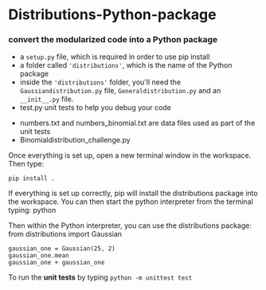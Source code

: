 # Distributions-Python-package
### convert the modularized code into a Python package


* a `setup.py` file, which is required in order to use pip install
* a folder called `'distributions'`, which is the name of the Python package
* inside the `'distributions'` folder, you'll need the `Gaussiandistribution.py` file, `Generaldistribution.py` and an `__init__.py` file.
* test.py unit tests to help you debug your code
- numbers.txt and numbers_binomial.txt are data files used as part of the unit tests
- Binomialdistribution_challenge.py

Once everything is set up, open a new terminal window in the workspace. Then type:

`pip install .`

If everything is set up correctly, pip will install the distributions package into the workspace. You can then start the python interpreter from the terminal typing:
python

Then within the Python interpreter, you can use the distributions package:
from distributions import Gaussian

```
gaussian_one = Gaussian(25, 2)
gaussian_one.mean
gaussian_one + gaussian_one
```

To run the **unit tests** by typing `python -m unittest test`